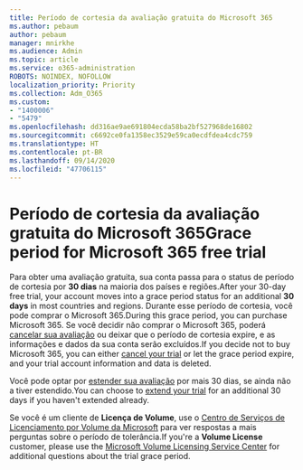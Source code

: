 ```yaml
---
title: Período de cortesia da avaliação gratuita do Microsoft 365
ms.author: pebaum
author: pebaum
manager: mnirkhe
ms.audience: Admin
ms.topic: article
ms.service: o365-administration
ROBOTS: NOINDEX, NOFOLLOW
localization_priority: Priority
ms.collection: Adm_O365
ms.custom:
- "1400006"
- "5479"
ms.openlocfilehash: dd316ae9ae691804ecda58ba2bf527968de16802
ms.sourcegitcommit: c6692ce0fa1358ec3529e59ca0ecdfdea4cdc759
ms.translationtype: HT
ms.contentlocale: pt-BR
ms.lasthandoff: 09/14/2020
ms.locfileid: "47706115"
---
```

# <a name="grace-period-for-microsoft-365-free-trial"></a><span data-ttu-id="25e79-102">Período de cortesia da avaliação gratuita do Microsoft 365</span><span class="sxs-lookup"><span data-stu-id="25e79-102">Grace period for Microsoft 365 free trial</span></span>

<span data-ttu-id="25e79-103">Para obter uma avaliação gratuita, sua conta passa para o status de período de cortesia por **30 dias** na maioria dos países e regiões.</span><span class="sxs-lookup"><span data-stu-id="25e79-103">After your 30-day free trial, your account moves into a grace period status for an additional **30 days** in most countries and regions.</span></span> <span data-ttu-id="25e79-104">Durante esse período de cortesia, você pode comprar o Microsoft 365.</span><span class="sxs-lookup"><span data-stu-id="25e79-104">During this grace period, you can purchase Microsoft 365.</span></span> <span data-ttu-id="25e79-105">Se você decidir não comprar o Microsoft 365, poderá [cancelar sua avaliação](https://docs.microsoft.com/microsoft-365/commerce/subscriptions/cancel-your-subscription?view=o365-worldwide) ou deixar que o período de cortesia expire, e as informações e dados da sua conta serão excluídos.</span><span class="sxs-lookup"><span data-stu-id="25e79-105">If you decide not to buy Microsoft 365, you can either [cancel your trial](https://docs.microsoft.com/microsoft-365/commerce/subscriptions/cancel-your-subscription?view=o365-worldwide) or let the grace period expire, and your trial account information and data is deleted.</span></span>

<span data-ttu-id="25e79-106">Você pode optar por [estender sua avaliação](https://docs.microsoft.com/microsoft-365/commerce/extend-your-trial) por mais 30 dias, se ainda não a tiver estendido.</span><span class="sxs-lookup"><span data-stu-id="25e79-106">You can choose to [extend your trial](https://docs.microsoft.com/microsoft-365/commerce/extend-your-trial) for an additional 30 days if you haven't extended already.</span></span>

<span data-ttu-id="25e79-107">Se você é um cliente de **Licença de Volume**, use o [Centro de Serviços de Licenciamento por Volume da Microsoft](https://support.microsoft.com/help/4471406/how-to-contact-the-microsoft-volume-licensing-service-center) para ver respostas a mais perguntas sobre o período de tolerância.</span><span class="sxs-lookup"><span data-stu-id="25e79-107">If you're a **Volume License** customer, please use the [Microsoft Volume Licensing Service Center](https://support.microsoft.com/help/4471406/how-to-contact-the-microsoft-volume-licensing-service-center) for additional questions about the trial grace period.</span></span>
